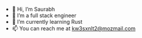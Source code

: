 - 👋 Hi, I’m Saurabh
- 👀 I’m a full stack engineer
- 🌱 I’m currently learning Rust
- 📫 You can reach me at kw3sxnlt2@mozmail.com

<!---
dattapw/dattapw is a ✨ special ✨ repository because its `README.md` (this file) appears on your GitHub profile.
You can click the Preview link to take a look at your changes.
--->

